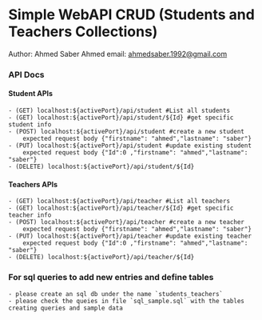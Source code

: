 # Simple WebAPI CRUD (Students and Teachers Collections)
Author: Ahmed Saber Ahmed
email: ahmedsaber.1992@gmail.com

### API Docs

#### Student APIs
    - (GET) localhost:${activePort}/api/student #List all students
    - (GET) localhost:${activePort}/api/student/${Id} #get specific student info
    - (POST) localhost:${activePort}/api/student #create a new student
        expected request body {"firstname": "ahmed","lastname": "saber"}
    - (PUT) localhost:${activePort}/api/student #update existing student
        expected request body {"Id":0 ,"firstname": "ahmed","lastname": "saber"}
    - (DELETE) localhost:${activePort}/api/student/${Id} 

#### Teachers APIs
    - (GET) localhost:${activePort}/api/teacher #List all teachers
    - (GET) localhost:${activePort}/api/teacher/${Id} #get specific teacher info
    - (POST) localhost:${activePort}/api/teacher #create a new teacher
        expected request body {"firstname": "ahmed","lastname": "saber"}
    - (PUT) localhost:${activePort}/api/teacher #update existing teacher
        expected request body {"Id":0 ,"firstname": "ahmed","lastname": "saber"}
    - (DELETE) localhost:${activePort}/api/teacher/${Id} 

### For sql queries to add new entries and define tables
    - please create an sql db under the name `students_teachers`
    - please check the queies in file `sql_sample.sql` with the tables creating queries and sample data